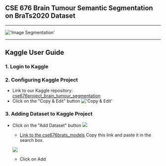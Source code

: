 
## CSE 676 Brain Tumour Semantic Segmentation on BraTs2020 Dataset

--- 

!['Image Segmentation'](https://dl.boxcloud.com/d/1/b1!3m_tmQ_L62ow_PduvZ8bnGhzzM5ToioG9_2KxpboQo5lKCxHFL0WFXW_oi1TvU1IyRkBqo93vo-UMm8RaUE4yOCV5lPGlXvHUfDlF_uet5rnLXRIZ8zZOVvDykXph_g0ZLhiANizzTdrjBehJBOAZMNj8Hj9SfvP6kE2NwCSFsZ3xQqJdj5TpCWzdtklkquCMaS3AY1MxqYe3ndnc3xsbSA9tkCA4ADx4Pf17fbd3smq6QK_WcqzaJsiOOC_W7d-UeOB4dc6e6m0yRcFroP5DlE9yNkosriNC85eMUypBDpxOYFsn2GHvpo1MgerhXZWz9CGgu67J3-w5zDhuvIMzrd_PYqnssbfxS_5eYhNlnQi-UEptlkKLDYPQ232Z5z-7Hf4qiYo1sM0McIX9mk1YSAKoCc4-mXnvghL2H6JAbizt4MTUgLkBGXo3rCdSRgNxKrlQwCwdrMh9bDB7mPHfC9Z3JurPJzSx_w0AUmUNqBFdJtdK1GmhIq7j5eDFra8Z67aE3-ehKntqQSlKqSirkEAkVJwIXjjzFTjH4nF4Hqsd6RuRmBpejgd5O4cMyWTM99EebQyaEoKtdtCRnG-FDVE2o03sMjemrJKnEeEWusDZa3W3R6PDMja5lJonOe1IGo8u6MUPRURE5KxBcUBC6I_asZXW4p35HaKo3bTgvFYJvgJIuEkCCFGYJ-AbB72jFJnm10F90MGv3Rf02O6gRaxP2hoKoF_oyRQyRRdmqJXBFTZjJTsQkZxAyRDUbvo0sfGf0DxqDgDtuVIg5QYStH3iEbpRBLIy8_z50CAaaU9rE7dc15aca8QF69Yd-7DiPAGE4p_76DjBpPyg8tYZqr0ZSCyBay6ryHW0gkewp9zJ2mp0OjiSzWdpZcPqA8DKp7HrPWh3BS41ImvRSxQavLABt-XlLFBb-PZ55hV94R4gJOmyfHRnponf-IYArkMnudrgqj3xvYzDm054u_PXNtONAiTwQJNfevtsPxhirYfx8V5C9G75kO3K1GZxikqzlNJMpB9IBt8ZFRPP_2J6jjKWiZI6dMckkipbtKvIkp3Q4vKP65uxAk5484f_iM3X5xoH4581uk24PTxQXnEE-xfsmItRjyB0DuP4YOfgnW0pbg3smlhgTwbViJzhQwKFcDtglKxJjx6HPhCIYIw4Mv7Rq3EcLRGi2k-2PqmURGIzJynk_6zNRcl4VmoqTny-T7K81gg-MdrVhHgVZw_wo9AE6Vng3QxRNi33cMDHus7IokgGyAztX9y3l_uUgJR8mCQtLsl_D3jC3gRv025-9mRfwZWlG_LPySnDkmvIT0rCj0hVe3cK4LAfPE8bowAuH7ys9bO1pDWPOl5q4JvijDFI41514M68aed2OnP1BMkbIsu-rxG9gVH0m7DqXXpn24mVB23KZITfH4b9GJmrLC3pd5XaxQ./download)

--- 

## Kaggle User Guide

### 1. Login to Kaggle

### 2. Configuring Kaggle Project
- Link to our Kaggle repository:
    [cse676project_brain_tumour_segmentation](https://www.kaggle.com/code/aniketbharti0606/notebook63b2ab15e8/edit)
- Click on the "Copy & Edit" button
  !['Copy & Edit'](https://dl.boxcloud.com/d/1/b1!ORBpczjvGO3NoK2D20xOKItkFtmhhiWu5Doug8YPnsfkw-LwObq342jUHJHZx6TbNjkFakIv1SdmNDtwFeLaanjmOVG7awjQW0KoPLRwFzbmfXUCLuNbNptp6OyScpvV3VUPBZiT1OoTURhsXldz5MKNOZ4T8x_XcbCOdtaRsHyPYWTY9k1w1jOtQw8g3G1i7xnPEhISi5TPB0BcpsCeW21PxByeX3he6Ra2Bp4_5-gDbnXf_I0XpNQCbDd6AbLGNCRXCQ2Nuy3ags-l-QVb-GXW1mOJXnGPy2-2wAwU5LyXRFVMDdhhLYrL1jGjcvmOYruwLfCGHG11TDpL-DLvhJiBDpA3wbvPLaZn4s9R2agp_7EmL0n-Oj7b24HOuNv_sPsc0EZVlYqNirzQVnUgpLIgw639L7yD__vxawqhKlvWxdW4GYycBuBAi_lj36YVCJMGSsMXnx9WAnTw5wC-_upRTOLPuONLvteTaGL3F3QdBFjY42JaLw_CcRub4hEjWH8odABwFMSzkAPYLc2r3M2DNjSxXPB3EOfgOeHHkFbwi1o2A8xB5gUv3fTSfwDWaVzQpVz6OEgMNUlkvpsBw-jHJGgu2cqRoXjthWaPUOLTIPWHQC74owHNW-_IHlhC6A_vMu8UMLBph1-_kCPmYHleLPoEhJmoJOouEjvjoO-w62DaSMUw3YcfKeIQq3ETs6DvIJuCF51bAKZKW1MEwUU48QeOmTJKhmackgIYoE1b-A7kppHgNgvctcqCz21gD4nTiIm7VdgiYKQr3MTaFvmcyWM8MOwoBn4L9fPhgtu9nU3VCr4a53FAtTNLwwqWZ7vsS5YdDzdVUI0neQe5Y9ldpfxytJsAlXxG1fXPLAmCOemAErVMLoXQjDjRV7Xj4TVJ0k1A4f8ZzVgZBPOwr11mIcSzdFuIUnH0QDxHuboVN2AfKjXhtXn97s7ngLAm5Juy2x4RthQT8CdZAhaxtCOsP7Qf0flNOrbKOnjpCiLlTHVrDZ8jkvAveVd9_183z95rLqS6brLk6C46xnLr9nctbQ08QWfaUXpC2iHiHrfxjfH_XdpMDx-gOiRbP4qnUHZe8ooasXjhXcf0pfSk0yhKvvRGVQ_zdNEOZa72avBC-5i1xh3tQ33Rgg1RDMv0bE0VnBINY17dn8h8cFSni1owTLvSpy0JWMWCRxdCO1SpEtcBMFb8MP_rG3QZQIvRqI5ebEVuvw-ozKBiWQUIENhDWVwQ2JguFnb0ohF9MHgu9jTBHPOJ4Cj53z0EQGDEttxYLWWUKdhBd7rJZVnWBKJDFsakzBsLWoP62Ix-W6ziDuKZ_ICmY5R4wW9o5Fhheq-zlglPTpfActBVAHw7lge4XAO_OKnh11LcnIAW6QRxweFJxfIbqwi94gSMKnl9DrjHRXwTFOFL-02NIkgMlmBCBqQbAcv09_gQsWPrBQ../download)

### 3. Adding Dataset to Kaggle Project

- Click on the "Add Dataset" button
    ![](https://dl.boxcloud.com/d/1/b1!nNfpHICoSGGjPxOkDhc3bIBZwI3ykPV82k8XjfKzC7ijSfWC6VAba6BZcRj0hywKT30lL48nvV9G8-xw0Au6G0Xdr6t6wmn4uxm5iLa9T3Uax-FQklM_gF5jst8pyYGFlnv3n4AyQTSGgaYGB_RjR5DA47JUfIzdkGstoMu9cNqXZEP-C3gacgayxJHPQ1xWUNWvsMhW183YlQZsfGbvPK6LicyeP08Dald-7YFStp8d783gs9FCE54SNdnHSf0e6QYELC1fqJMu4W_IC418FhX0qnV5NcWAOcfZMo3VK84XcyXt2tICUGBI03WmI3xJdgKxFyyMcx4aVADrSGCMsZ0JJ1csiOCGkxIx5ZP4gG7IS7LKpO4vpnIGiJjxXVev-u7J65cHyJRTnlQFkuTQWuUVaN-gY-W54III_W8_1pzc6YQEmt1kdCJxVpnCi2PqclsZxt6FAB6lmEfnmw_OcnL_JMqZpET-Tq13hGlyadiFBZRLJ8yCghgZLZ6agQcf96a1KMuBsoLrxsu2JvBJoaN165xDd5yk_zqpATX2DKYcfB2SvxM-QrmM-XUYPEG4Hs1Cnqg6GAZ2KZLF4tEMSkkMdneaGBoh7EMAokbe3cWM4cqEyhMQnZJEPW5nDRWv13GQE4YwLb6p6bEZsl_0wDSXvbzCK9Qc-pE-WuWXC9KcmGPgE9upGpqhMVOwz6MVpaqK3JRsJrtbWy1zsLYi8bZPg91o_BfL27C-b-4mTF8PKwdR8HAInbKPLEfFCJieUc59dBd1TRqA8_scXorMcLw2OS3OMoKaBB9mClM0YE5NxFgHLQTsv10ADyFqSzCermDFAcb_NbfJFkXoDVN2BNiKOCBLXJCC6yzAt7KAuOal9qNtpRm8QoDMstWRvIwih0ubyUvdjFUFO0NhBfpKyDmBF6mg58LsfI8r8Df3PPfhdOgG5JToYlgS2UKTwcAIUK17SEZa9PfWuAo0l4fhG4c2VQ24d1zvsD9mI6Tw6eFRqMt5n_0ephhAU_IxBvSplSNPABzNWtjLzx8MwDAft8bZVza4vC0GNBo_FndafKH6KDEHSXrVEyjatM3BQgtsgVMhHDBlKGdSCuTeWUBZglWXTl9DPRkkE18ymcHPe6xUaXrzHmxKmpe_AYTQhQUTeBqV7q52yKHmSL7CdwaWAUuAlDhcCQevprInt4yzCHiTZwgTU5SQo36bWEX_eatPffzKXSYC0zD9hhMFEvS-AuuGdLehizjR5Iigj8AWe9gc2PKLl9NFKKpwt2f46eg0B0Zwfhj_TiJzD89-UxbugszhnTJy-3JTWeyByysVec8ttQl30nsI5lGJ1u5OJyHeDYcRNqXeUSQlg0uSKb5jD5QmKN1VuyRtp5eFw5c_DuaQVS7L5LKLM2nWR5ni3ExR2ff4UYTl/download)


    - [Link to the cse676brats_models](https://www.kaggle.com/datasets/atulsingh1996/cse676-brats-semantic-segmentation) Copy this link and paste it in the search box.



    ![](https://dl.boxcloud.com/d/1/b1!4YgjxjkvNA-f07E2oQt8g-6_Q7-1eWeuzKRMC4DXaJWMFMHfG9xsOgsFvY2FXTZcdf7PnGbhyFSWRYGa_0VvE5R3t8P5pXEWpntKI3ew7nlX4sD4bUvIyrbodoif_d1qBGZaPRf4Fob6Vo7yu89XW0YAAeEtV6RALhzLhkC-KhzmGFEf6rnzRjQWZ4DUn4cCTgCbPQpygKAcqykgAFHOc3dKV3GyBzsQAMBHV5S7sxQcXBCltevn8Dhn992vtqinEsAINtccMBs_wARCMGidJuwznAYtwvtiaeDnZok1a7LVOPOHAdccdEIxIDJfN78mrPPdSGOndGdnMybDCjfhhshhMrD25B9-aOb_8z_wez953RXFbpNdfgzBjl97iiJ1LY70buW6qVWrrBGFe5o4l4tqNQ23VpE2byUroMWXOFmzsPpMNbA6eovHYFbvKIV7FhCzgHOaSKIA6BhkE2WpkN_sTidIOyBt7ApkViU4GVAWECg4qNuqRAKRl9UJBIQYzYQWX76KYZlq7MH6vQmgfu03y-paEPeme9j1FqfX4ZLuHapy-KhuOV2KKVbVpPczdm3PDZ_p4zrav1kGDuejv1auLOasR3KpZBbYuLU0qXItkVUu0onTg6c70ZP0kVtsjYYqxPDkjlC7yZOIuRxYEdgnlc3SyW2hEZz641Jt0_rdicbpL1mfjkpxwj88gmXwjDb_Q4XRz6shEHMcIbtjpXdjP57KEuYAmiImHzPQwnwN2kTMg8FidDJx_0twmRXcEX9QYpjXaT8C5fA7xzKnThiz4JaFXmVhbE1JeDQG_fZNWAT7g4aJkPhdBQ9-Yy5PJ8-VWlKfjZIAQvrBk8b17_4w-qP3iiXsYhjCN7YZ2qZXEqzdhZ64CKcZ-Uq5mAhsnZjscph2j9b-Av39hkfAbgM32H6S0p-6TlHCE1_z2GUaEhojNMsOmgXmWCPHFolzoLRMJcTsHyrBi1tSXB1F4cR6z01HqBwtq4wuCakg1haX0vPl88AK8cQsyLw22pqni35-qHwrPTWnfeWZknkecUUEmcj3nRGt2lfKJd8TK9gQEwkqiERadxqixWoQ4HothVdjujrRxz1mGp38BvKW16fN_FbwXcXLJpqDDq3Qc66ENDwMy7pk-3GQ9sxpUD3Ae5Ie9k6bzpobXHsa_YZkGxshangDwuOlUf9LVYDF3mKnOXELyCjRx0Am8EfQpX1sPi2tMNRXjCOcnBj6uRlgvmC3rvj3oH_h37BlFFGOwVTBjXiot-rfn5FzSS7hZ8m9-dXp649sZV_BWL1fvhioFZU-Ennf4d7pwK1O0xfEYzbKJnuJHAWdTduLj3nGgRTb4NAeaeGEjLWFC4sTlkz7IPgV7iv3pnEBBzwmIzCGmXO6OR1rJpQjIxlUvnNSYZxri4z5BGlbsn4RUjUEFEEflhM./download)

    - Click on Add


    
